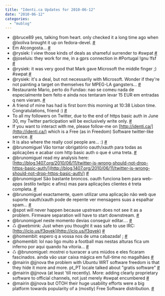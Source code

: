```yaml
---
title: "Identi.ca Updates for 2010-06-12"
date: "2010-06-12"
categories: 
  - "mublog"
---
```


- @bruce89 yes, talking from heart. only checked it a long time ago when @lxoliva brought it up on fedora-devel. [#](http://identi.ca/notice/35835337)
- Em Alcongosta... [#](http://identi.ca/notice/35898665)
- @rysiek: I view those kinds of deals as shameful surrender to #swpat [#](http://identi.ca/notice/35917177)
- @joseluis: they work for me, in a gprs connection in #Portugal !gnu !fsf [#](http://identi.ca/notice/35917524)
- @rysiek: it was very good that Mark gave Microsoft the middle finger ;) #swpat [#](http://identi.ca/notice/35922513)
- @rysiek: it's a deal, but not necessarily with Microsoft. Wonder if they're not painting a target on themselves for MPEG-LA gangsters... [#](http://identi.ca/notice/35922868)
- Restaurante Mario, perto do Fundao: nao se comeu nada de especialmente bem feito e ainda nos tentaram levar 15 EUR em entradas q nem vieram. [#](http://identi.ca/notice/35923745)
- A friend of mine has had is first born this morning at 10:38 Lisbon time. Congratulations, friend :) [#](http://identi.ca/notice/35938984)
- To all my followers on Twitter, due to the end of https basic auth in June 30, my Twitter participation will be exclusively write only. [#](http://identi.ca/notice/35939679)
- If you want to interact with me, please follow-me on [http://identi.ca/](http://identi.ca/) which is a Free (as in Freedom) Software twitter-like service. [#](http://identi.ca/notice/35939769)
- It is also where the really cool people are... :) [#](http://identi.ca/notice/35939938)
- @brunomiguel Vão tornar obrigatório oauth/xauth para todas as aplicações e acabar com http basic auth o que é uma treta. [#](http://identi.ca/notice/35939996)
- @brunomiguel read my analysis here: [http://blog.1407.org/2010/06/11/twitter-is-wrong-should-not-drop-https-basic-auth/](http://blog.1407.org/2010/06/11/twitter-is-wrong-should-not-drop-https-basic-auth/) [#](http://identi.ca/notice/35940082)
- @brunomiguel São bastante broncos. oauth funciona bem para web-apps (estilo twitpic e afins) mas para aplicações clientes é treta completa. [#](http://identi.ca/notice/35940469)
- @brunomiguel exactamente, quem utilizar uma aplicação não web que suporte oauth/xauth pode de repente ver mensagens suas a espalhar spam... [#](http://identi.ca/notice/35941000)
- @spot will never happen because upstream does not see it as a problem. Firmware separation will have to start downstream. [#](http://identi.ca/notice/35942991)
- @brunomiguel neste momento devias conseguir editar.... [#](http://identi.ca/notice/35946419)
- ♺ @webmink: Just when you thought it was safe to use IRC: [http://icio.us/f3qvek](http://icio.us/f3qvek) [#](http://identi.ca/notice/35958658)
- @homembit: espero q a vossa nos de uma cabazada! ; [#](http://identi.ca/notice/35964306)
- @homembit: lol nao ligo muito a football mas nestas alturas fica um inferno por aqui quando ha vitoria... [#](http://identi.ca/notice/35965969)
- ♺ @brunomiguel: mostrei o tuxracer a uns miúdos e eles ficaram fascinados. ainda vão usar caixa mágica em full-time no magalhães [#](http://identi.ca/notice/35971067)
- @mairin @jjnova the problem with Ubuntu WRT software freedom is that they hide it more and more. pt\_PT locale talked about "gratis software" [#](http://identi.ca/notice/35972828)
- @mairin @jjnova (at least 'till recently). More: adding clearly proprietary software to official channels, not just merely #swpat encumbered [#](http://identi.ca/notice/35972941)
- @mairin @jjnova but OTOH their huge usability efforts were a big platform towards popularity of a (mostly) Free Software distribution. [#](http://identi.ca/notice/35972989)
